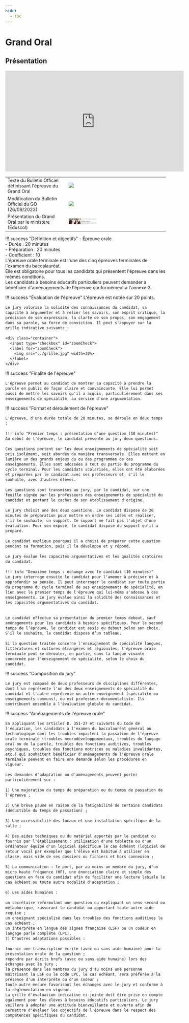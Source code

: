 ```yaml
---
hide:
  - toc
---
```

<link href="../css/zoom.css" rel="stylesheet" />

# **Grand Oral**

## Présentation

<center><iframe width="560" height="315" src="https://www.youtube.com/embed/3mN9w6rpXgE" title="YouTube video player" frameborder="0" allow="accelerometer; autoplay; clipboard-write; encrypted-media; gyroscope; picture-in-picture" allowfullscreen></iframe></center>

|  |  |
|--|--|
|Texte du Bulletin Officiel définissant l'épreuve du Grand Oral|<a href="https://www.education.gouv.fr/bo/21/Hebdo31/MENE2121378N.htm" target="_blank"><img src="https://icons.iconarchive.com/icons/icons8/windows-8/24/Programming-External-Link-icon.png"></a>|
|Modification du Bulletin Officiel du GO (26/09/2023)|<a href="https://www.education.gouv.fr/bo/2023/Hebdo36/MENE2323117N" target="_blank"><img src="https://icons.iconarchive.com/icons/icons8/windows-8/24/Programming-External-Link-icon.png"></a>|
|Présentation du Grand Oral par le ministère (Eduscol)|<a href="https://eduscol.education.fr/729/presentation-du-grand-oral" target="_blank"><img src= "../link-previews/2023-03-31-éduscol__Ministère_de_l'Éduca…-Présentation_du_Grand_oral.png" width=30%></a>|


!!! success "Définition et objectifs"
    - Épreuve orale  
    - Durée : 20 minutes  
    - Préparation : 20 minutes  
    - Coefficient : 10  
    L'épreuve orale terminale est l'une des cinq épreuves terminales de l'examen du baccalauréat.  
    Elle est obligatoire pour tous les candidats qui présentent l'épreuve dans les mêmes conditions.  
    Les candidats à besoins éducatifs particuliers peuvent demander à bénéficier d'aménagements de l'épreuve conformément à l'annexe 2.

!!! success "Évaluation de l'épreuve"
    L'épreuve est notée sur 20 points.

    Le jury valorise la solidité des connaissances du candidat, sa capacité à argumenter et à relier les savoirs, son esprit critique, la précision de son expression, la clarté de son propos, son engagement dans sa parole, sa force de conviction. Il peut s'appuyer sur la grille indicative suivante :

    <div class="container">
      <input type="checkbox" id="zoomCheck">
      <label for="zoomCheck">
        <img src="../grille.jpg" width=30%>
      </label>
    </div>


!!! success "Finalité de l'épreuve"

    L'épreuve permet au candidat de montrer sa capacité à prendre la parole en public de façon claire et convaincante. Elle lui permet aussi de mettre les savoirs qu'il a acquis, particulièrement dans ses enseignements de spécialité, au service d'une argumentation.


!!! success "Format et déroulement de l'épreuve"

    L'épreuve, d'une durée totale de 20 minutes, se déroule en deux temps :

    !!! info "Premier temps : présentation d'une question (10 minutes)"
    Au début de l'épreuve, le candidat présente au jury deux questions.

    Ces questions portent sur les deux enseignements de spécialité soit pris isolément, soit abordés de manière transversale. Elles mettent en lumière un des grands enjeux du ou des programmes de ces enseignements. Elles sont adossées à tout ou partie du programme du cycle terminal. Pour les candidats scolarisés, elles ont été élaborées et préparées par le candidat avec ses professeurs et, s'il le souhaite, avec d'autres élèves.

    Les questions sont transmises au jury, par le candidat, sur une feuille signée par les professeurs des enseignements de spécialité du candidat et portant le cachet de son établissement d'origine.

    Le jury choisit une des deux questions. Le candidat dispose de 20 minutes de préparation pour mettre en ordre ses idées et réaliser, s'il le souhaite, un support. Ce support ne fait pas l'objet d'une évaluation. Pour son exposé, le candidat dispose du support qu'il a préparé.

    Le candidat explique pourquoi il a choisi de préparer cette question pendant sa formation, puis il la développe et y répond. 

    Le jury évalue les capacités argumentatives et les qualités oratoires du candidat.

    !!! info "Deuxième temps : échange avec le candidat (10 minutes)"
    Le jury interroge ensuite le candidat pour l'amener à préciser et à approfondir sa pensée. Il peut interroger le candidat sur toute partie du programme du cycle terminal de ses enseignements de spécialité, en lien avec le premier temps de l'épreuve qui lui-même s'adosse à ces enseignements. Le jury évalue ainsi la solidité des connaissances et les capacités argumentatives du candidat.


    Le candidat effectue sa présentation du premier temps debout, sauf aménagements pour les candidats à besoins spécifiques. Pour le second temps de l’épreuve, le candidat est assis ou debout selon son choix. S’il le souhaite, le candidat dispose d’un tableau. 

    Si la question traitée concerne l'enseignement de spécialité langues, littératures et cultures étrangères et régionales, l'épreuve orale terminale peut se dérouler, en partie, dans la langue vivante concernée par l'enseignement de spécialité, selon le choix du candidat.


!!! success "Composition du jury"

    Le jury est composé de deux professeurs de disciplines différentes, dont l'un représente l'un des deux enseignements de spécialité du candidat et l'autre représente un autre enseignement (spécialité ou enseignements communs), ou est professeur-documentaliste. Ils contribuent ensemble à l'évaluation globale du candidat.



!!! success "Aménagements de l'épreuve orale"

    En appliquant les articles D. 351-27 et suivants du Code de l'éducation, les candidats à l'examen du baccalauréat général ou technologique dont les troubles impactent la passation de l'épreuve orale terminale (troubles neurodéveloppementaux, troubles du langage oral ou de la parole, troubles des fonctions auditives, troubles psychiques, troubles des fonctions motrices ou maladies invalidantes, etc.) qui souhaitent bénéficier d'aménagements de l'épreuve orale terminale peuvent en faire une demande selon les procédures en vigueur.

    Les demandes d'adaptation ou d'aménagements peuvent porter particulièrement sur :

    1) Une majoration du temps de préparation ou du temps de passation de l'épreuve ;

    2) Une brève pause en raison de la fatigabilité de certains candidats (déductible du temps de passation) ;

    3) Une accessibilité des locaux et une installation spécifique de la salle ;

    4) Des aides techniques ou du matériel apportés par le candidat ou fournis par l'établissement : utilisation d'une tablette ou d'un ordinateur équipé d'un logiciel spécifique le cas échéant (logiciel de retour vocal par exemple) que l'élève est habitué à utiliser en classe, mais vidé de ses dossiers ou fichiers et hors connexion ;

    5) La communication : le port, par au moins un membre du jury, d'un micro haute fréquence (HF), une énonciation claire et simple des questions en face du candidat afin de faciliter une lecture labiale le cas échéant ou toute autre modalité d'adaptation ;

    6) Les aides humaines :

    un secrétaire reformulant une question ou expliquant un sens second ou métaphorique, rassurant le candidat ou apportant toute autre aide requise ;
    un enseignant spécialisé dans les troubles des fonctions auditives le cas échéant ;
    un interprète en langue des signes française (LSF) ou un codeur en langage parlé complété (LPC).
    7) D'autres adaptations possibles :

    fournir une transcription écrite (avec ou sans aide humaine) pour la présentation orale de la question ;
    répondre par écrits brefs (avec ou sans aide humaine) lors des échanges avec le jury ;
    la présence dans les membres du jury d'au moins une personne maîtrisant la LSF ou le code LPC, le cas échéant, sera préférée à la présence d'un interprète ou d'un codeur ;
    toute autre mesure favorisant les échanges avec le jury et conforme à la réglementation en vigueur.
    La grille d'évaluation indicative ci-jointe doit être prise en compte également pour les élèves à besoins éducatifs particuliers. Le jury veillera à adopter une attitude bienveillante et ouverte afin de permettre d'évaluer les objectifs de l'épreuve dans le respect des compétences spécifiques du candidat.